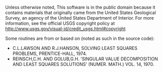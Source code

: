 Unless otherwise noted, This software is in the public domain because it contains materials that originally came from the United States Geological Survey, an agency of the United States Department of Interior. For more information, see the official USGS copyright policy at http://www.usgs.gov/visual-id/credit_usgs.html#copyright


Some routines are from or based on (noted as such in the source code):

- C.L.LAWSON AND R.J.HANSON, SOLVING LEAST SQUARES PROBLEMS, PRENTICE-HALL, 1974.
- REINSCH,C.H. AND GOLUB,G.H. 'SINGULAR VALUE DECOMPOSITION AND LEAST SQUARES SOLUTIONS' (NUMER. MATH.) VOL. 14, 1970.
